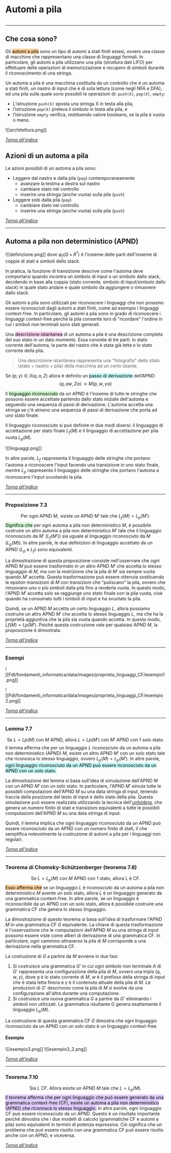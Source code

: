 # Automi a pila
```toc
```
---

## Che cosa sono?
Gli <mark style="background: #FFB86CA6;">automi a pila</mark> sono un tipo di automi a stati finiti estesi, ovvero una classe di macchine che rappresentano una classe di linguaggi formali. 
In particolare, gli automi a pila utilizzano una pila (struttura dati LIFO) per effettuare delle operazioni di memorizzazione e recupero di simboli durante il riconoscimento di una stringa.

Un automa a pila è una macchina costituita da un controllo che è un automa a stati finiti, un nastro di input che è di sola lettura (come negli NFA e DFA), ed una pila sulla quale sono possibili le operazioni di: `push(X)`, `pop(X)`, `empty`:
- L’istruzione `push(X)` sposta una stringa X in testa alla pila,  
- l’istruzione `pop(X)` preleva il simbolo in testa alla pila, e  
- l’istruzione `empty` verifica, restituendo valore booleano, se la pila è vuota o meno.

![[architettura.png]]

[_Torna all'indice_](#automi%20a%20pila)

## Azioni di un automa a pila
Le azioni possibili di un automa a pila sono:
- Leggere dal nastro e dalla pila (`pop`) contemporaneamente 
	- avanzare la testina a destra sul nastro  
	- cambiare stato nel controllo  
	- inserire una stringa (anche vuota) sulla pila (`push`)
- Leggere solo dalla pila (`pop`)  
	- cambiare stato nel controllo  
	- inserire una stringa (anche vuota) sulla pila (`push`)

[_Torna all'indice_](#automi%20a%20pila)

---

## Automa a pila non deterministico (APND)
![[definizione.png]]
dove $\varphi_f(Q × R^*)$ è l'insieme delle parti dell'insieme di coppie di stati e simboli dello stack.

In pratica, la funzione di transizione descrive come l'automa deve comportarsi quando incontra un simbolo di input o un simbolo dallo stack, decidendo in base alla coppia (stato corrente, simbolo di input/simbolo dallo stack) in quale stato andare e quale simbolo da aggiungere o rimuovere dallo stack.

Gli automi a pila sono utilizzati per riconoscere i linguaggi che non possono essere riconosciuti dagli automi a stati finiti, come ad esempio i linguaggi context-free. In particolare, gli automi a pila sono in grado di riconoscere i linguaggi context-free perché la pila consente loro di "ricordare" l'ordine in cui i simboli non terminali sono stati generati.

Una <mark style="background: #FFB8EBA6;">descrizione istantanea</mark> di un automa a pila è una descrizione completa del suo stato in un dato momento. Essa consiste di tre parti: lo stato corrente dell'automa, la parte del nastro che è stata già letta e lo stato corrente della pila.

> Una descrizione istantanea rappresenta una "fotografia" dello stato (stato + nastro + pila) della macchina ad un certo istante.

Se $(p, γ) ∈ δ(q, a, Z)$ allora è definito un <mark style="background: #ABF7F7A6;">passo di derivazione</mark> dell’APND:
$$(q,aw,Zα)→M (p,w,γα)$$

Il <mark style="background: #BBFABBA6;">linguaggio riconosciuto</mark> da un APND è l'insieme di tutte le stringhe che possono essere accettate partendo dallo stato iniziale dell'automa e seguendo una sequenza di passi di derivazione. L'automa accetta una stringa se c'è almeno una sequenza di passi di derivazione che porta ad uno stato finale.

Il linguaggio riconosciuto si può definire in due modi diversi: il linguaggio di accettazione per stato finale $L_f(M)$ e il linguaggio di accettazione per pila vuota $L_p(M)$.

![[linguaggi.png]]

In altre parole, $L_f$ rappresenta il linguaggio delle stringhe che portano l'automa a riconoscere l'input facendo una transizione in uno stato finale, mentre $L_p$ rappresenta il linguaggio delle stringhe che portano l'automa a riconoscere l'input svuotando la pila.

[_Torna all'indice_](#automi%20a%20pila)

---

### Proposizione 7.3
$$
\text{Per ogni APND } M, \text{ esiste un APND } M' \text{ tale che } L_f(M) = L_p(M')\cdot
$$
<mark style="background: #BBFABBA6;">Significa che</mark> per ogni automa a pila non deterministico $M$, è possibile costruire un altro automa a pila non deterministico $M'$ tale che il linguaggio riconosciuto da $M'$ ($L_f(M')$) sia uguale al linguaggio riconosciuto da $M$ ($L_p(M)$). In altre parole, le due definizioni di linguaggio accettato da un APND ($L_p$ e $L_f$) sono equivalenti.

La dimostrazione di questa proposizione consiste nell'osservare che ogni APND $M$ può essere trasformato in un altro APND $M'$ che accetta lo stesso linguaggio di $M$, ma con la restrizione che la pila di $M'$ sia sempre vuota quando $M'$ accetta. Questa trasformazione può essere ottenuta sostituendo le epsilon-transizioni di $M$ con transizioni che "puliscano" la pila, ovvero che rimuovano uno o più simboli dalla pila fino a renderla vuota. In questo modo, l'APND $M'$ accetta solo se raggiunge uno stato finale con la pila vuota, cioè quando ha consumato tutti i simboli di input e ha svuotato la pila.

Quindi, se un APND $M$ accetta un certo linguaggio $L$, allora possiamo costruire un altro APND $M'$ che accetta lo stesso linguaggio $L$, ma che ha la proprietà aggiuntiva che la pila sia vuota quando accetta. In questo modo, $Lf(M) = Lp(M')$. Poiché questa costruzione vale per qualsiasi APND $M$, la proposizione è dimostrata.

[_Torna all'indice_](#automi%20a%20pila)

---

### Esempi
![[FdI/fondamenti_informatica/data/images/proprieta_linguaggi_CF/esempio1.png]]

![[FdI/fondamenti_informatica/data/images/proprieta_linguaggi_CF/esempio2.png]]

[_Torna all'indice_](#automi%20a%20pila)

---

### Lemma 7.7
$$
\text{Se } L = Lp(M) \text{ con } M \text{ APND, allora }L = Lp(M′) \text{ con } M' \text{ APND con 1 solo stato.}
$$
Il lemma afferma che per un linguaggio $L$ riconosciuto da un automa a pila non deterministico (APND) $M$, esiste un altro APND $M'$ con un solo stato tale che riconosca lo stesso linguaggio, ovvero $L_p(M) = L_p(M')$. In altre parole, <mark style="background: #ABF7F7A6;">ogni linguaggio riconosciuto da un APND può essere riconosciuto da un APND con un solo stato.</mark>

La dimostrazione del lemma si basa sull'idea di simulazione dell'APND $M$ con un APND $M'$ con un solo stato. In particolare, l'APND $M'$ simula tutte le possibili computazioni dell'APND $M$ su una data stringa di input, tenendo traccia della posizione del testo di input e dello stato della pila. Questa simulazione può essere realizzata utilizzando la tecnica dell'[unfolding](obsidian://open?vault=Uni&file=FdI%2Ffondamenti_informatica%2F04-grammatiche_libere_dal_contesto), che genera un numero finito di stati e transizioni equivalenti a tutte le possibili computazioni dell'APND $M$ su una data stringa di input.

Quindi, il lemma implica che ogni linguaggio riconosciuto da un APND può essere riconosciuto da un APND con un numero finito di stati, il che semplifica notevolmente la costruzione di automi a pila per i linguaggi non regolari.

[_Torna all'indice_](#automi%20a%20pila)

---

### Teorema di Chomsky-Schützenberger (teorema 7.8)
$$
\text{Se } L = L_p(M) \text{ con } M \text{ APND con 1 stato, allora L è CF.}
$$
<mark style="background: #FFB86CA6;">Esso afferma che</mark> se un linguaggio $L$ è riconosciuto da un automa a pila non deterministico $M$ avente un solo stato, allora $L$ è un linguaggio generato da una grammatica context-free. In altre parole, se un linguaggio è riconoscibile da un APND con un solo stato, allora è possibile costruire una grammatica CF che genera lo stesso linguaggio.

La dimostrazione di questo teorema si basa sull'idea di trasformare l'APND $M$ in una grammatica CF $G$ equivalente. La chiave di questa trasformazione è l'osservazione che le computazioni dell'APND $M$ su una stringa di input possono essere viste come alberi di derivazione di una grammatica CF. In particolare, ogni cammino attraverso la pila di $M$ corrisponde a una derivazione nella grammatica CF.

La costruzione di $G$ a partire da $M$ avviene in due fasi:
1. Si costruisce una grammatica $G$' in cui ogni simbolo non terminale $A$ di $G$' rappresenta una configurazione della pila di $M$, ovvero una tripla $(q, w, γ)$, dove $q$ è lo stato corrente di $M$, $w$ è il prefisso della stringa di input che è stata letta finora e $γ$ è il contenuto attuale della pila di $M$. Le produzioni di $G$' descrivono come la pila di $M$ si evolve da una configurazione all'altra durante una computazione.
2. Si costruisce una nuova grammatica $G$ a partire da $G$' eliminando i simboli non utilizzati. La grammatica risultante $G$ genera esattamente il linguaggio $L_p(M)$.

La costruzione di questa grammatica CF $G$ dimostra che ogni linguaggio riconosciuto da un APND con un solo stato è un linguaggio context-free.

#### Esempio
![[esempio3.png]]
![[esempio3_2.png]]

[_Torna all'indice_](#automi%20a%20pila)

---

### Teorema 7.10
$$
\text{Sia }L \text{ CF. Allora esiste un APND } M \text{ tale che }L = L_p(M).
$$
<mark style="background: #D2B3FFA6;">Il teorema afferma che per ogni linguaggio che può essere generato da una grammatica context-free (CF), esiste un automa a pila non deterministico (APND) che riconosce lo stesso linguaggio.</mark> In altre parole, ogni linguaggio CF può essere riconosciuto da un APND. Questo è un risultato importante perché dimostra che i due modelli di calcolo (grammatiche CF e automi a pila) sono equivalenti in termini di potenza espressiva. Ciò significa che un problema che può essere risolto con una grammatica CF può essere risolto anche con un APND, e viceversa.

[_Torna all'indice_](#automi%20a%20pila)